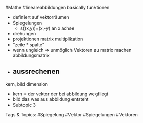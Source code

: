  #Mathe #lineareabbildungen basically funktionen
  - definiert auf vektorräumen
  - Spiegelungen
    - s((x,y))=(x,-y)
  an x achse
  - drehungen
  - projektionen
 matrix multiplikation
  - "zeile * spalte"
  - wenn ungleich => unmöglich
 Vektoren zu matrix machen
 abbildungsmatrix
  - aussrechenen
    - 
 kern, bild dimension
  - kern = der vektor der bei abbildung wegfliegt
  - bild das was aus abbildung entsteht
  - Subtopic 3

   Tags & Topics:
   #Spiegelung
   #Vektor
   #Spiegelungen
   #Vektoren
